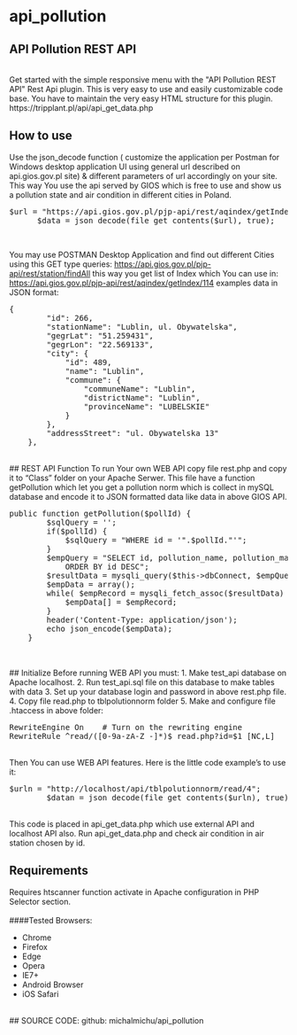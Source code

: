 # api_pollution
## API Pollution REST API
<br>
Get started with the simple responsive menu with the "API Pollution REST API" Rest Api plugin. This is very easy to use and easily customizable code base. You have to maintain the very easy HTML structure for this plugin.
<br>
https://tripplant.pl/api/api_get_data.php

## How to use<br>
Use the json_decode function ( customize the application per Postman for Windows desktop application UI using general url described on api.gios.gov.pl site) & different parameters of url accordingly on your site. This way You use the api served by GIOS which is free to use and show us a pollution state and air condition in different cities in Poland.
<br>
<pre>
$url = "https://api.gios.gov.pl/pjp-api/rest/aqindex/getIndex/266";
      $data = json_decode(file_get_contents($url), true);
</pre>
<br>

You may use POSTMAN Desktop Application and find out different Cities using this GET type queries:
https://api.gios.gov.pl/pjp-api/rest/station/findAll
this way you get list of Index which You can use in:
https://api.gios.gov.pl/pjp-api/rest/aqindex/getIndex/114
examples data in JSON format:
<br>
<pre>
{
        "id": 266,
        "stationName": "Lublin, ul. Obywatelska",
        "gegrLat": "51.259431",
        "gegrLon": "22.569133",
        "city": {
            "id": 489,
            "name": "Lublin",
            "commune": {
                "communeName": "Lublin",
                "districtName": "Lublin",
                "provinceName": "LUBELSKIE"
            }
        },
        "addressStreet": "ul. Obywatelska 13"
    },
</pre>
<br>
## REST API Function
To run Your own WEB API copy file rest.php and copy it to “Class” folder on your Apache Serwer. This file have a function getPollution which let you get a pollution norm which is collect in mySQL database and encode it to JSON formatted data like data in above GIOS API.
<br>
<pre>
public function getPollution($pollId) {		
		$sqlQuery = '';
		if($pollId) {
			$sqlQuery = "WHERE id = '".$pollId."'";
		}	
		$empQuery = "SELECT id, pollution_name, pollution_max_index, pollution_acceptable FROM ".$this->polutionTable." $sqlQuery
			ORDER BY id DESC";	
		$resultData = mysqli_query($this->dbConnect, $empQuery);
		$empData = array();
		while( $empRecord = mysqli_fetch_assoc($resultData) ) {
			$empData[] = $empRecord;
		}
		header('Content-Type: application/json');
		echo json_encode($empData);	
	}
  </pre>
<br>
## Initialize
Before running WEB API you must:
1.	Make test_api database on Apache localhost.
2.	Run test_api.sql file on this database to make tables with data
3.	Set up your database login and password in above rest.php file.
4.	Copy file read.php to tblpolutionnorm folder
5.	Make and configure file .htaccess in above folder:
<br>
<pre>
RewriteEngine On    # Turn on the rewriting engine
RewriteRule ^read/([0-9a-zA-Z_-]*)$ read.php?id=$1 [NC,L]
</pre>
<br>
Then You can use WEB API features. Here is the little code example’s to use it:
<br>
<pre>
$urln = "http://localhost/api/tblpolutionnorm/read/4";
        $datan = json_decode(file_get_contents($urln), true);
</pre>
<br>
This code is placed in api_get_data.php which use external API and localhost API also.
Run api_get_data.php and check air condition in air station chosen by id.

## Requirements

Requires htscanner function activate in Apache configuration in PHP Selector section.
<br><br>
####Tested Browsers:
- Chrome
- Firefox
- Edge
- Opera
- IE7+
- Android Browser
- iOS Safari
<br>
## SOURCE CODE:
github:
michalmichu/api_pollution
